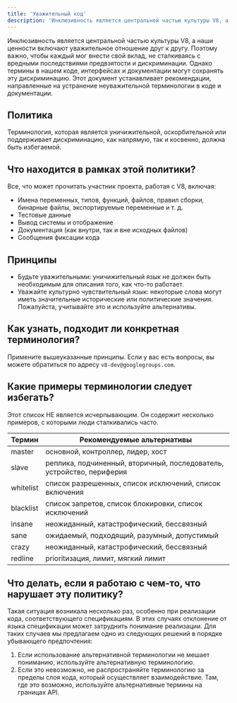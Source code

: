 ```yaml
---
title: 'Уважительный код'
description: 'Инклюзивность является центральной частью культуры V8, а наши ценности включают уважительное отношение друг к другу. Поэтому важно, чтобы каждый мог внести свой вклад, не сталкиваясь с вредными последствиями предвзятости и дискриминации.'
---
```


Инклюзивность является центральной частью культуры V8, а наши ценности включают уважительное отношение друг к другу. Поэтому важно, чтобы каждый мог внести свой вклад, не сталкиваясь с вредными последствиями предвзятости и дискриминации. Однако термины в нашем коде, интерфейсах и документации могут сохранять эту дискриминацию. Этот документ устанавливает рекомендации, направленные на устранение неуважительной терминологии в коде и документации.

## Политика

Терминология, которая является уничижительной, оскорбительной или поддерживает дискриминацию, как напрямую, так и косвенно, должна быть избегаемой.

## Что находится в рамках этой политики?

Все, что может прочитать участник проекта, работая с V8, включая:

- Имена переменных, типов, функций, файлов, правил сборки, бинарные файлы, экспортируемые переменные и т. д.
- Тестовые данные
- Вывод системы и отображение
- Документация (как внутри, так и вне исходных файлов)
- Сообщения фиксации кода

## Принципы

- Будьте уважительными: уничижительный язык не должен быть необходимым для описания того, как что-то работает.
- Уважайте культурно чувствительный язык: некоторые слова могут иметь значительные исторические или политические значения. Пожалуйста, учитывайте это и используйте альтернативы.

## Как узнать, подходит ли конкретная терминология?

Примените вышеуказанные принципы. Если у вас есть вопросы, вы можете обратиться по адресу `v8-dev@googlegroups.com`.

## Какие примеры терминологии следует избегать?

Этот список НЕ является исчерпывающим. Он содержит несколько примеров, с которыми люди сталкивались часто.


| Термин   | Рекомендуемые альтернативы                                     |
| --------- | ------------------------------------------------------------- |
| master    | основной, контроллер, лидер, хост                           |
| slave     | реплика, подчиненный, вторичный, последователь, устройство, периферия |
| whitelist | список разрешенных, список исключений, список включения     |
| blacklist | список запретов, список блокировки, список исключений      |
| insane    | неожиданный, катастрофический, бессвязный                   |
| sane      | ожидаемый, подходящий, разумный, допустимый                 |
| crazy     | неожиданный, катастрофический, бессвязный                   |
| redline   | prioritизация, лимит, мягкий лимит                          |


## Что делать, если я работаю с чем-то, что нарушает эту политику?

Такая ситуация возникала несколько раз, особенно при реализации кода, соответствующего спецификациям. В этих случаях отклонение от языка спецификации может затруднить понимание реализации. Для таких случаев мы предлагаем одно из следующих решений в порядке убывающего предпочтения:

1. Если использование альтернативной терминологии не мешает пониманию, используйте альтернативную терминологию.
1. Если это невозможно, не распространяйте терминологию за пределы слоя кода, который осуществляет взаимодействие. Там, где это возможно, используйте альтернативные термины на границах API.
